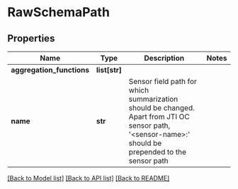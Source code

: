 # RawSchemaPath

## Properties
Name | Type | Description | Notes
------------ | ------------- | ------------- | -------------
**aggregation_functions** | **list[str]** |  | 
**name** | **str** | Sensor field path for which summarization should be changed. Apart from JTI OC sensor path, &#39;&lt;sensor-name&gt;:&#39; should be prepended to the sensor path | 

[[Back to Model list]](../README.md#documentation-for-models) [[Back to API list]](../README.md#documentation-for-api-endpoints) [[Back to README]](../README.md)


